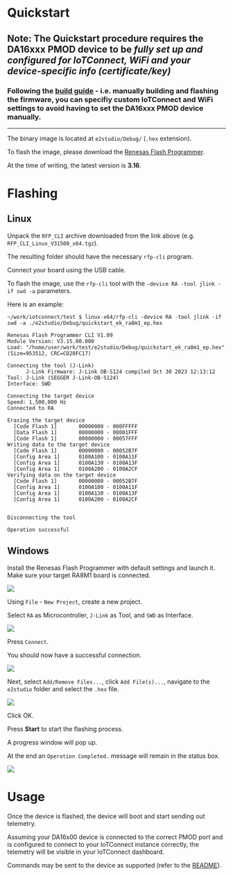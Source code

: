 # Quickstart

## **Note:** The Quickstart procedure requires the DA16xxx PMOD device to be *fully set up and configured for IoTConnect, WiFi and your device-specific info (certificate/key)*

### Following the [build guide](README.md) - i.e. manually building and flashing the firmware, you can specifiy custom IoTConnect and WiFi settings to avoid having to set the DA16xxx PMOD device manually.

---

The binary image is located at `e2studio/Debug/` (`.hex` extension).

To flash the image, please download the [Renesas Flash Programmer](https://www.renesas.com/us/en/software-tool/renesas-flash-programmer-programming-gui#downloads).

At the time of writing, the latest version is **3.16**.

# Flashing

## Linux

Unpack the `RFP_CLI` archive downloaded from the link above (e.g. `RFP_CLI_Linux_V31500_x64.tgz`).

The resulting folder should have the necessary `rfp-cli` program.

Connect your board using the USB cable.

To flash the image, use the `rfp-cli` tool with the `-device RA -tool jlink -if swd -a` parameters. 

Here is an example:

```
~/work/iotconnect/test $ linux-x64/rfp-cli -device RA -tool jlink -if swd -a ./e2studio/Debug/quickstart_ek_ra8m1_ep.hex 

Renesas Flash Programmer CLI V1.09
Module Version: V3.15.00.000
Load: "/home/user/work/test/e2studio/Debug/quickstart_ek_ra8m1_ep.hex" (Size=953512, CRC=CD28FC17)

Connecting the tool (J-Link)
      J-Link Firmware: J-Link OB-S124 compiled Oct 30 2023 12:13:12
Tool: J-Link (SEGGER J-Link-OB-S124)                                            
Interface: SWD

Connecting the target device
Speed: 1,500,000 Hz
Connected to RA

Erasing the target device
  [Code Flash 1]       00000000 - 000FFFFF
  [Data Flash 1]       08000000 - 08001FFF                                      
  [Code Flash 1]       00000000 - 00057FFF                                      
Writing data to the target device                                               
  [Code Flash 1]       00000000 - 00052B7F
  [Config Area 1]      0100A100 - 0100A11F                                      
  [Config Area 1]      0100A130 - 0100A13F                                      
  [Config Area 1]      0100A200 - 0100A2CF                                      
Verifying data on the target device                                             
  [Code Flash 1]       00000000 - 00052B7F
  [Config Area 1]      0100A100 - 0100A11F                                      
  [Config Area 1]      0100A130 - 0100A13F                                      
  [Config Area 1]      0100A200 - 0100A2CF                                      
                                                                                

Disconnecting the tool

Operation successful
```


## Windows

Install the Renesas Flash Programmer with default settings and launch it. Make sure your target RA8M1 board is connected.

![](assets/win1.png)

Using `File` - `New Project`, create a new project.

Select `RA` as Microcontroller, `J-Link` as Tool, and `SWD` as Interface.

![](assets/win2.png)

Press `Connect`.

You should now have a successful connection.

![](assets/win3.png)

Next, select `Add/Remove Files...`, click `Add File(s)...`, navigate to the `e2studio` folder and select the `.hex` file.

![](assets/win4.png)

Click OK.

Press **Start** to start the flashing process.

A progress window will pop up.

At the end an `Operation Completed.` message will remain in the status box.

![](assets/win5.png)

# Usage 

Once the device is flashed, the device will boot and start sending out telemetry.

Assuming your DA16x00 device is connected to the correct PMOD port and is configured to connect to your IoTConnect instance correctly, the telemetry will be visible in your IoTConnect dashboard.

Commands may be sent to the device as supported (refer to the [README](./README.md)).